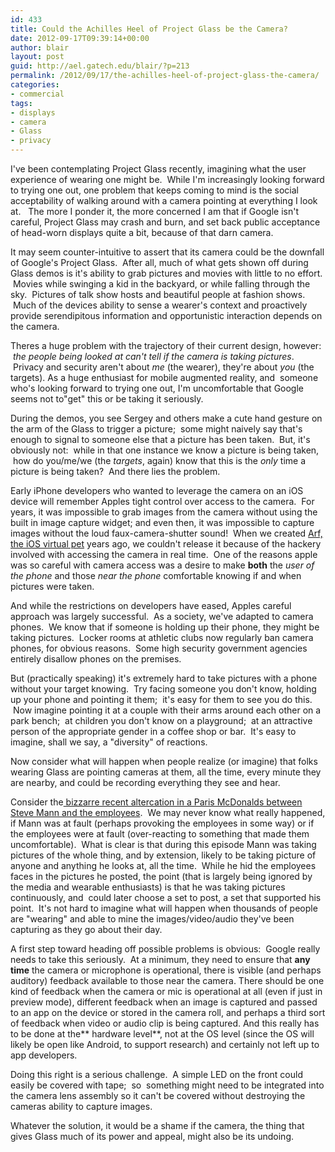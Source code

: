```yaml
---
id: 433
title: Could the Achilles Heel of Project Glass be the Camera?
date: 2012-09-17T09:39:14+00:00
author: blair
layout: post
guid: http://ael.gatech.edu/blair/?p=213
permalink: /2012/09/17/the-achilles-heel-of-project-glass-the-camera/
categories:
- commercial
tags:
- displays
- camera
- Glass
- privacy
---
```


I've been contemplating Project Glass recently, imagining what the user experience of wearing one might be.  While I'm increasingly looking forward to trying one out, one problem that keeps coming to mind is the social acceptability of walking around with a camera pointing at everything I look at.   The more I ponder it, the more concerned I am that if Google isn't careful, Project Glass may crash and burn, and set back public acceptance of head-worn displays quite a bit, because of that darn camera.

It may seem counter-intuitive to assert that its camera could be the downfall of Google's Project Glass.  After all, much of what gets shown off during Glass demos is it's ability to grab pictures and movies with little to no effort.  Movies while swinging a kid in the backyard, or while falling through the sky.  Pictures of talk show hosts and beautiful people at fashion shows.  Much of the devices ability to sense a wearer's context and proactively provide serendipitous information and opportunistic interaction depends on the camera.

Theres a huge problem with the trajectory of their current design, however:  _the people being looked at can't tell if the camera is taking pictures_.  Privacy and security aren't about _me_ (the wearer), they're about _you_ (the targets). As a huge enthusiast for mobile augmented reality, and  someone who's looking forward to trying one out, I'm uncomfortable that Google seems not to"get" this or be taking it seriously.

During the demos, you see Sergey and others make a cute hand gesture on the arm of the Glass to trigger a picture;  some might naively say that's enough to signal to someone else that a picture has been taken.  But, it's obviously not:  while in that one instance we know a picture is being taken,  how do you/me/we (the _targets_, again) know that this is the _only_ time a picture is being taken?  And there lies the problem.

Early iPhone developers who wanted to leverage the camera on an iOS device will remember Apples tight control over access to the camera.  For years, it was impossible to grab images from the camera without using the built in image capture widget; and even then, it was impossible to capture images without the loud faux-camera-shutter sound!  When we created [Arf, the iOS virtual pet](http://ael.gatech.edu/lab/research/handheld-ar/arf-iphone/) years ago, we couldn't release it because of the hackery involved with accessing the camera in real time.  One of the reasons apple was so careful with camera access was a desire to make **both** the _user of the phone_ and those _near the phone_ comfortable knowing if and when pictures were taken.

And while the restrictions on developers have eased, Apples careful approach was largely successful.  As a society, we've adapted to camera phones.  We know that if someone is holding up their phone, they might be taking pictures.  Locker rooms at athletic clubs now regularly ban camera phones, for obvious reasons.  Some high security government agencies entirely disallow phones on the premises.

But (practically speaking) it's extremely hard to take pictures with a phone without your target knowing.  Try facing someone you don't know, holding up your phone and pointing it them;  it's easy for them to see you do this.  Now imagine pointing it at a couple with their arms around each other on a park bench;  at children you don't know on a playground;  at an attractive person of the appropriate gender in a coffee shop or bar.  It's easy to imagine, shall we say, a "diversity" of reactions.

Now consider what will happen when people realize (or imagine) that folks wearing Glass are pointing cameras at them, all the time, every minute they are nearby, and could be recording everything they see and hear.

Consider the[ bizzarre recent altercation in a Paris McDonalds between Steve Mann and the employees](http://www.huffingtonpost.com/2012/07/17/steve-mann-attacked-paris-mcdonalds-digital-eye-glass-photos_n_1680263.html#slide=1236819).  We may never know what really happened, if Mann was at fault (perhaps provoking the employees in some way) or if the employees were at fault (over-reacting to something that made them uncomfortable).  What is clear is that during this episode Mann was taking pictures of the whole thing, and by extension, likely to be taking picture of anyone and anything he looks at, all the time.  While he hid the employees faces in the pictures he posted, the point (that is largely being ignored by the media and wearable enthusiasts) is that he was taking pictures continuously, and  could later choose a set to post, a set that supported his point.  It's not hard to imagine what will happen when thousands of people are "wearing" and able to mine the images/video/audio they've been capturing as they go about their day.

A first step toward heading off possible problems is obvious:  Google really needs to take this seriously.  At a minimum, they need to ensure that **any time** the camera or microphone is operational, there is visible (and perhaps auditory) feedback available to those near the camera. There should be one kind of feedback when the camera or mic is operational at all (even if just in preview mode), different feedback when an image is captured and passed to an app on the device or stored in the camera roll, and perhaps a third sort of feedback when video or audio clip is being captured. And this really has to be done at the** hardware level**, not at the OS level (since the OS will likely be open like Android, to support research) and certainly not left up to app developers.

Doing this right is a serious challenge.  A simple LED on the front could easily be covered with tape;  so  something might need to be integrated into the camera lens assembly so it can't be covered without destroying the cameras ability to capture images.

Whatever the solution, it would be a shame if the camera, the thing that gives Glass much of its power and appeal, might also be its undoing.
